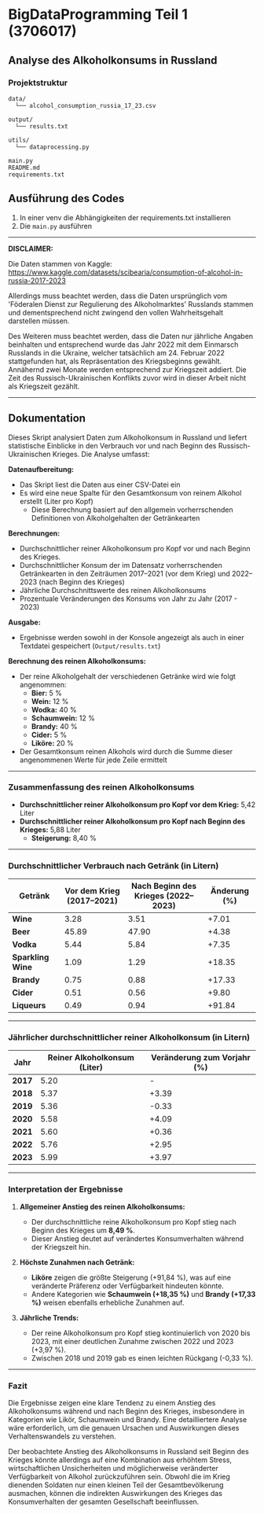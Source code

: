 # BigDataProgramming Teil 1 (3706017)
## Analyse des Alkoholkonsums in Russland
### Projektstruktur
```
data/
  └── alcohol_consumption_russia_17_23.csv

output/
  └── results.txt

utils/
  └── dataprocessing.py

main.py
README.md
requirements.txt
```

## Ausführung des Codes
1) In einer venv die Abhängigkeiten der requirements.txt installieren
2) Die `main.py` ausführen

---
**DISCLAIMER:**

Die Daten stammen von Kaggle: https://www.kaggle.com/datasets/scibearia/consumption-of-alcohol-in-russia-2017-2023

Allerdings muss beachtet werden, dass die Daten ursprünglich vom 'Föderalen Dienst zur Regulierung des Alkoholmarktes'
Russlands stammen und dementsprechend nicht zwingend den vollen Wahrheitsgehalt darstellen müssen.

Des Weiteren muss beachtet werden, dass die Daten nur jährliche Angaben beinhalten und entsprechend wurde das Jahr 2022 mit
dem Einmarsch Russlands in die Ukraine, welcher tatsächlich am 24. Februar 2022 stattgefunden hat, als Repräsentation des Kriegsbeginns gewählt.
Annähernd zwei Monate werden entsprechend zur Kriegszeit addiert. Die Zeit des Russisch-Ukrainischen Konflikts zuvor wird in dieser Arbeit nicht als Kriegszeit gezählt.

---

## Dokumentation

Dieses Skript analysiert Daten zum Alkoholkonsum in Russland und liefert statistische Einblicke in den Verbrauch vor und
nach Beginn des Russisch-Ukrainischen Krieges. Die Analyse umfasst:

**Datenaufbereitung:**
- Das Skript liest die Daten aus einer CSV-Datei ein
- Es wird eine neue Spalte für den Gesamtkonsum von reinem Alkohol erstellt (Liter pro Kopf)
  - Diese Berechnung basiert auf den allgemein vorherrschenden Definitionen von Alkoholgehalten der Getränkearten

**Berechnungen:**
- Durchschnittlicher reiner Alkoholkonsum pro Kopf vor und nach Beginn des Krieges.
- Durchschnittlicher Konsum der im Datensatz vorherrschenden Getränkearten in den Zeiträumen 2017–2021 (vor dem Krieg) und 2022–2023
(nach Beginn des Krieges)
- Jährliche Durchschnittswerte des reinen Alkoholkonsums
- Prozentuale Veränderungen des Konsums von Jahr zu Jahr (2017 - 2023)

**Ausgabe:**
- Ergebnisse werden sowohl in der Konsole angezeigt als auch in einer Textdatei gespeichert (`Output/results.txt`)

**Berechnung des reinen Alkoholkonsums:**
- Der reine Alkoholgehalt der verschiedenen Getränke wird wie folgt angenommen:
  - **Bier:** 5 %
  - **Wein:** 12 %
  - **Wodka:** 40 %
  - **Schaumwein:** 12 %
  - **Brandy:** 40 %
  - **Cider:** 5 %
  - **Liköre:** 20 %
- Der Gesamtkonsum reinen Alkohols wird durch die Summe dieser angenommenen Werte für jede Zeile ermittelt

---

### Zusammenfassung des reinen Alkoholkonsums

- **Durchschnittlicher reiner Alkoholkonsum pro Kopf vor dem Krieg:** 5,42 Liter
- **Durchschnittlicher reiner Alkoholkonsum pro Kopf nach Beginn des Krieges:** 5,88 Liter
  - **Steigerung:** 8,40 %

---

### Durchschnittlicher Verbrauch nach Getränk (in Litern)

| Getränk            | Vor dem Krieg (2017–2021) | Nach Beginn des Krieges (2022–2023) | Änderung (%) |
|--------------------|---------------------------|-------------------------------------|--------------|
| **Wine**           | 3.28                      | 3.51                                | +7.01        |
| **Beer**           | 45.89                     | 47.90                               | +4.38        |
| **Vodka**          | 5.44                      | 5.84                                | +7.35        |
| **Sparkling Wine** | 1.09                      | 1.29                                | +18.35       |
| **Brandy**         | 0.75                      | 0.88                                | +17.33       |
| **Сider**          | 0.51                      | 0.56                                | +9.80        |
| **Liqueurs**       | 0.49                      | 0.94                                | +91.84       |

---

### Jährlicher durchschnittlicher reiner Alkoholkonsum (in Litern)

| Jahr     | Reiner Alkoholkonsum (Liter) | Veränderung zum Vorjahr (%) |
|----------|------------------------------|-----------------------------|
| **2017** | 5.20                         | -                           |
| **2018** | 5.37                         | +3.39                       |
| **2019** | 5.36                         | -0.33                       |
| **2020** | 5.58                         | +4.09                       |
| **2021** | 5.60                         | +0.36                       |
| **2022** | 5.76                         | +2.95                       |
| **2023** | 5.99                         | +3.97                       |

---

### Interpretation der Ergebnisse

1. **Allgemeiner Anstieg des reinen Alkoholkonsums:**
   - Der durchschnittliche reine Alkoholkonsum pro Kopf stieg nach Beginn des Krieges um **8,49 %**.
   - Dieser Anstieg deutet auf verändertes Konsumverhalten während der Kriegszeit hin.

2. **Höchste Zunahmen nach Getränk:**
   - **Liköre** zeigen die größte Steigerung (+91,84 %), was auf eine veränderte Präferenz oder Verfügbarkeit hindeuten könnte.
   - Andere Kategorien wie **Schaumwein (+18,35 %)** und **Brandy (+17,33 %)** weisen ebenfalls erhebliche Zunahmen auf.

3. **Jährliche Trends:**
   - Der reine Alkoholkonsum pro Kopf stieg kontinuierlich von 2020 bis 2023, mit einer deutlichen Zunahme zwischen 2022 und 2023 (+3,97 %).
   - Zwischen 2018 und 2019 gab es einen leichten Rückgang (-0,33 %).

---

### Fazit

Die Ergebnisse zeigen eine klare Tendenz zu einem Anstieg des Alkoholkonsums während und nach Beginn des Krieges,
insbesondere in Kategorien wie Likör, Schaumwein und Brandy. Eine detailliertere Analyse wäre erforderlich,
um die genauen Ursachen und Auswirkungen dieses Verhaltenswandels zu verstehen.

Der beobachtete Anstieg des Alkoholkonsums in Russland seit Beginn des Krieges könnte allerdings auf eine Kombination aus
erhöhtem Stress, wirtschaftlichen Unsicherheiten und möglicherweise veränderter Verfügbarkeit von Alkohol zurückzuführen
sein. Obwohl die im Krieg dienenden Soldaten nur einen kleinen Teil der Gesamtbevölkerung ausmachen, können die
indirekten Auswirkungen des Krieges das Konsumverhalten der gesamten Gesellschaft beeinflussen.
